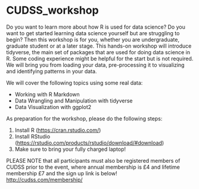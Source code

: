 # CUDSS_workshop
Do you want to learn more about how R is used for data science? Do you want to get started learning data science yourself but are struggling to begin? Then this workshop is for you, whether you are undergraduate, graduate student or at a later stage. This hands-on workshop will introduce tidyverse, the main set of packages that are used for doing data science in R. Some coding experience might be helpful for the start but is not required. We will bring you from loading your data, pre-processing it to visualizing and identifying patterns in your data.

We will cover the following topics using some real data:
- Working with R Markdown
- Data Wrangling and Manipulation with tidyverse
- Data Visualization with ggplot2

As preparation for the workshop, please do the following steps:
1) Install R (https://cran.rstudio.com/)
2) Install RStudio (https://rstudio.com/products/rstudio/download/#download)
3) Make sure to bring your fully charged laptop!

PLEASE NOTE that all participants must also be registered members of CUDSS prior to the event, where annual membership is £4 and lifetime membership £7 and the sign up link is below! http://cudss.com/membership/
